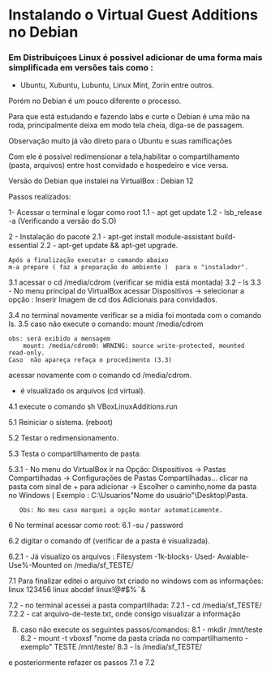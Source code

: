 
# Instalando  o Virtual Guest Additions no Debian


### Em Distribuiçoes Linux é possivel adicionar de uma forma  mais simplificada  em versões tais como :
- Ubuntu, Xubuntu, Lubuntu, Linux Mint, Zorin entre outros.

Porém no Debian é um pouco diferente o processo.

Para  que  está  estudando e fazendo labs e  curte o Debian é uma mão na roda, principalmente deixa em modo tela cheia, diga-se de passagem.

Observação  muito  já  vão direto  para o Ubuntu e suas ramificações 

Com ele é possível redimensionar  a tela,habilitar o compartilhamento (pasta, arquivos) entre host convidado e hospedeiro e vice versa.

Versão do Debian que instalei na VirtualBox : Debian 12

Passos realizados:

1-  Acessar o terminal e logar  como root
 1.1 - apt get update
 1.2 - lsb_release -a (Verificando a versão do S.O)  

2 - Instalação  do pacote
   2.1 - apt-get install module-assistant build-essential
   2.2 - apt-get update && apt-get upgrade.

    Após a finalização executar o comando abaixo
    m-a prepare ( faz a preparação do ambiente )  para o "instalador".

  3.1  acessar o cd /media/cdrom (verificar se midia está  montada)
  3.2 - ls
  3.3 - No menu principal do VirtualBox
	 acessar Dispositivos -> selecionar a opção : Inserir Imagem de cd dos Adicionais para convidados.

  3.4 no terminal novamente  verificar  se a midia foi montada com o comando  ls.
  3.5 caso  não execute o comando:
       mount /media/cdrom

	obs: será exibido a mensagem 
        mount: /media/cdrom0: WRNING: source write-protected, mounted read-only.
	Caso  não apareça refaça o procedimento (3.3)


   acessar novamente  com o comando cd /media/cdrom.
   * é visualizado os  arquivos (cd virtual).

 4.1 execute o comando  sh VBoxLinuxAdditions.run

 5.1 Reiniciar o sistema. (reboot)

 5.2 Testar o redimensionamento.

 5.3 Testa o compartilhamento de pasta:

 5.3.1 - No menu do VirtualBox ir na Opção:
       Dispositivos -> Pastas Compartilhadas -> Configurações de Pastas Compartilhadas...
       clicar na pasta com sinal de + para adicionar -> Escolher o caminho,nome da pasta no Windows ( Exemplo : C:\Usuarios\"Nome do usuário"\Desktop\Pasta.

       Obs: No meu caso marquei a opção montar automaticamente.

 6 No terminal acessar como root:
 6.1  -su / password

 6.2 digitar o comando df (verificar de a pasta é visualizada).


 6.2.1 - Já visualizo os  arquivos :
 	Filesystem -1k-blocks- Used- Avaiable-Use%-Mounted on
	 /media/sf_TESTE/

 7.1 Para finalizar editei o arquivo txt criado no windows com as informações:
  linux 123456
  linux abcdef
  linux!@#$%¨&

 7.2 - no terminal acessei a pasta compartilhada:
 7.2.1 - cd /media/sf_TESTE/
 7.2.2 - cat arquivo-de-teste.txt, onde consigo visualizar a informação




 8. caso não execute os seguintes passos/comandos:
   8.1 - mkdir /mnt/teste 
   8.2 - mount -t vboxsf "nome da pasta criada no compartilhamento - exemplo" TESTE /mnt/teste/
   8.3 - ls /media/sf_TESTE/

  e posteriormente refazer  os passos  7.1 e 7.2
       
